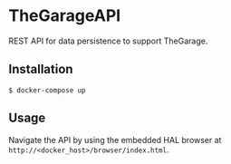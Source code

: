 # TheGarageAPI

REST API for data persistence to support TheGarage.

## Installation

`$ docker-compose up`

## Usage

Navigate the API by using the embedded HAL browser at `http://<docker_host>/browser/index.html`.
